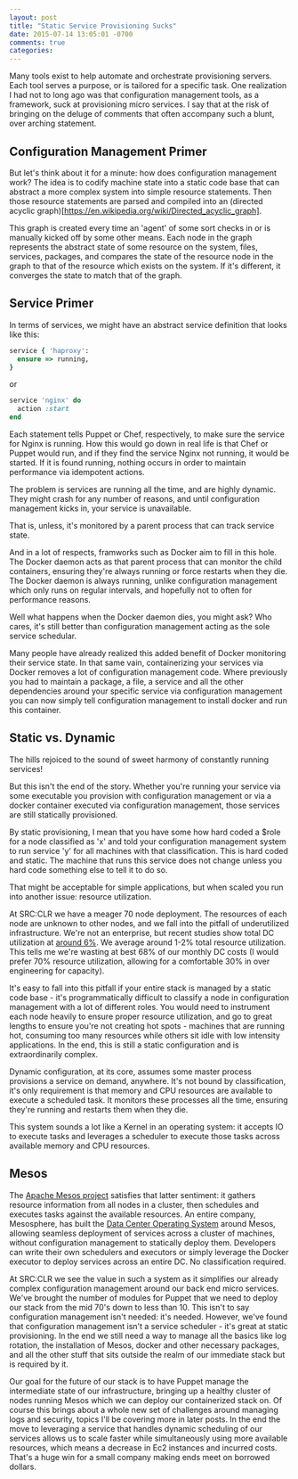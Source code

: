 ```yaml
---
layout: post
title: "Static Service Provisioning Sucks"
date: 2015-07-14 13:05:01 -0700
comments: true
categories: 
---
```

Many tools exist to help automate and orchestrate provisioning servers. Each tool serves a purpose, or is tailored for a specific task. One realization I had not to long ago was that configuration management tools, as a framework, suck at provisioning micro services. I say that at the risk of bringing on the deluge of comments that often accompany such a blunt, over arching statement. 

## Configuration Management Primer
But let's think about it for a minute: how does configuration management work? The idea is to codify machine state into a static code base that can abstract a more complex system into simple resource statements. Then those resource statements are parsed and compiled into an (directed acyclic graph)[https://en.wikipedia.org/wiki/Directed_acyclic_graph].  

This graph is created every time an 'agent' of some sort checks in or is manually kicked off by some other means. Each node in the graph represents the abstract state of some resource on the system, files, services, packages, and compares the state of the resource node in the graph to that of the resource which exists on the system. If it's different, it converges the state to match that of the graph. 

## Service Primer
In terms of services, we might have an abstract service definition that looks like this:

```ruby
service { 'haproxy':
  ensure => running,
}
```

or

```ruby
service 'nginx' do
  action :start
end
```

Each statement tells Puppet or Chef, respectively, to make sure the service for Nginx is running. How this would go down in real life is that Chef or Puppet would run, and if they find the service Nginx not running, it would be started. If it is found running, nothing occurs in order to maintain performance via idempotent actions. 

The problem is services are running all the time, and are highly dynamic. They might crash for any number of reasons, and until configuration management kicks in, your service is unavailable. 

That is, unless, it's monitored by a parent process that can track service state. 

And in a lot of respects, framworks such as Docker aim to fill in this hole. The Docker daemon acts as that parent process that can monitor the child containers, ensuring they're always running or force restarts when they die. The Docker daemon is always running, unlike configuration management which only runs on regular intervals, and hopefully not to often for performance reasons. 

Well what happens when the Docker daemon dies, you might ask? Who cares, it's still better than configuration management acting as the sole service schedular. 

Many people have already realized this added benefit of Docker monitoring their service state. In that same vain, containerizing your services via Docker removes a lot of configuration management code. Where previously you had to maintain a package, a file, a service and all the other dependencies around your specific service via configuration management you can now simply tell configuration management to install docker and run this container. 

## Static vs. Dynamic 
The hills rejoiced to the sound of sweet harmony of constantly running services! 

But this isn't the end of the story. Whether you're running your service via some executable you provision with configuration management or via a docker container executed via configuration management, those services are still statically provisioned. 

By static provisioning, I mean that you have some how hard coded a $role for a node classified as 'x' and told your configuration management system to run service 'y' for all machines with that classification. This is hard coded and static. The machine that runs this service does not change unless you hard code something else to tell it to do so. 

That might be acceptable for simple applications, but when scaled you run into another issue: resource utilization. 

At SRC:CLR we have a meager 70 node deployment. The resources of each node are unknown to other nodes, and we fall into the pitfall of underutilized infrastructure. We're not an enterprise, but recent studies show total DC utilization at [around 6%](https://gigaom.com/2013/11/30/the-sorry-state-of-server-utilization-and-the-impending-post-hypervisor-era/). We average around 1-2% total resource utilization. This tells me we're wasting at best 68% of our monthly DC costs (I would prefer 70% resource utilization, allowing for a comfortable 30% in over engineering for capacity).  

It's easy to fall into this pitfall if your entire stack is managed by a static code base - it's programmatically difficult to classify a node in configuration management with a lot of different roles. You would need to instrument each node heavily to ensure proper resource utilization, and go to great lengths to ensure you're not creating hot spots - machines that are running hot, consuming too many resources while others sit idle with low intensity applications. 
In the end, this is still a static configuration and is extraordinarily complex. 

Dynamic configuration, at its core, assumes some master process provisions a service on demand, anywhere. It's not bound by classification, it's only requirement is that memory and CPU resources are available to execute a scheduled task. It monitors these processes all the time, ensuring they're running and restarts them when they die. 

This system sounds a lot like a Kernel in an operating system: it accepts IO to execute tasks and leverages a scheduler to execute those tasks across available memory and CPU resources. 

## Mesos 
The [Apache Mesos project](http://mesos.apache.org/) satisfies that latter sentiment: it gathers resource information from all nodes in a cluster, then schedules and executes tasks against the available resources. An entire company, Mesosphere, has built the [Data Center Operating System](https://mesosphere.com/product/) around Mesos, allowing seamless deployment of services across a cluster of machines, without configuration management to statically deploy them. Developers can write their own schedulers and executors or simply leverage the Docker executor to deploy services across an entire DC. No classification required. 

At SRC:CLR we see the value in such a system as it simplifies our already complex configuration management around our back end micro services. We've brought the number of modules for Puppet that we need to deploy our stack from the mid 70's down to less than 10. This isn't to say configuration management isn't needed: it's needed. However, we've found that configuration management isn't a service scheduler - it's great at static provisioning. In the end we still need a way to manage all the basics like log rotation, the installation of Mesos, docker and other necessary packages, and all the other stuff that sits outside the realm of our immediate stack but is required by it.  

Our goal for the future of our stack is to have Puppet manage the intermediate state of our infrastructure, bringing up a healthy cluster of nodes running Mesos which we can deploy our containerized stack on. Of course this brings about a whole new set of challenges around managing logs and security, topics I'll be covering more in later posts. In the end the move to leveraging a service that handles dynamic scheduling of our services allows us to scale faster while simultaneously using more available resources, which means a decrease in Ec2 instances and incurred costs. That's a huge win for a small company making ends meet on borrowed dollars.   
